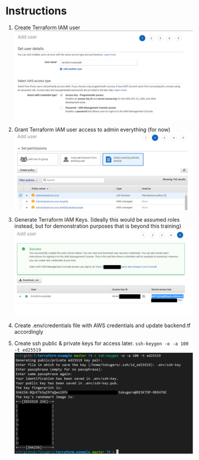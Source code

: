 # Instructions

1. Create Terraform IAM user
![Create Terraform IAM user](./assets/terraform/step1.jpg)

1. Grant Terraform IAM user access to admin everything (for now)
![Grant Terraform IAM user access to admin everything (for now)](./assets/terraform/step2.jpg)

1. Generate Terraform IAM Keys. (Ideally this would be assumed roles instead, but for demonstration purposes that is beyond this training)
![Generate Terraform IAM Keys.](./assets/terraform/step3.jpg)

1. Create .env/credentials file with AWS credentials and update backend.tf accordingly

1. Create ssh public & private keys for access later. `ssh-keygen -o -a 100 -t ed25519`
![Generate SSH Keys.](./assets/terraform/step4.jpg)
